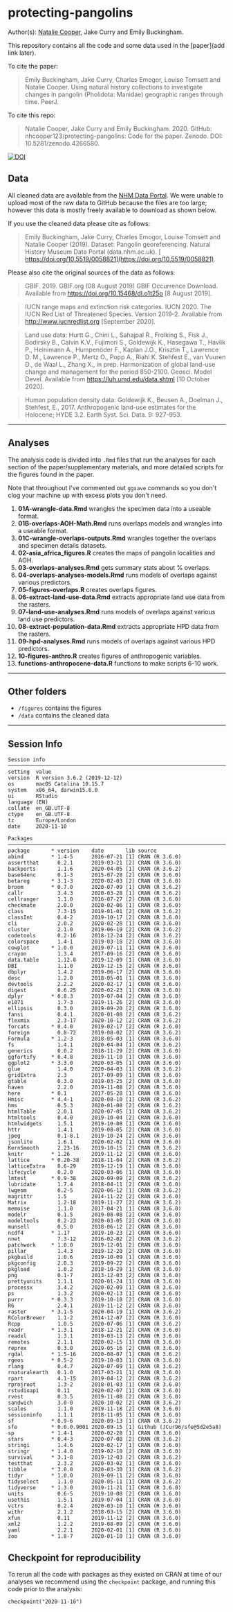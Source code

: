 # protecting-pangolins

Author(s): [Natalie Cooper](mailto:natalie.cooper.@nhm.ac.uk), Jake Curry and Emily Buckingham.

This repository contains all the code and some data used in the [paper](add link later). 

To cite the paper: 
> Emily Buckingham, Jake Curry, Charles Emogor, Louise Tomsett and Natalie Cooper. Using natural history collections to investigate changes in pangolin (Pholidota: Manidae) geographic ranges through time. PeerJ.

To cite this repo: 
> Natalie Cooper, Jake Curry and Emily Buckingham. 2020. GitHub: nhcooper123/protecting-pangolins: Code for the paper. Zenodo. DOI: 10.5281/zenodo.4266580.

[![DOI](https://zenodo.org/badge/DOI/10.5281/zenodo.4266580.svg)](https://doi.org/10.5281/zenodo.4266580)

## Data
All cleaned data are available from the [NHM Data Portal](https://doi.org/10.5519/0065209).
We were unable to upload most of the raw data to GitHub because the files are too large; however this data is mostly freely available to download as shown below.

If you use the cleaned data please cite as follows: 
> Emily Buckingham, Jake Curry, Charles Emogor, Louise Tomsett and Natalie Cooper (2019). Dataset: Pangolin georeferencing. Natural History Museum Data Portal (data.nhm.ac.uk). [ https://doi.org/10.5519/0058821](https://doi.org/10.5519/0058821).

Please also cite the original sources of the data as follows:

> GBIF. 2019. GBIF.org (08 August 2019) GBIF Occurrence Download. Available from https://doi.org/10.15468/dl.o1t25o [8 August 2019].

> IUCN range maps and extinction risk categories. IUCN 2020. The IUCN Red List of Threatened Species. Version 2019-2. Available from http://www.iucnredlist.org [September 2020].

> Land use data: Hurtt G., Chini L., Sahajpal R., Frolking S., Fisk J., Bodirsky B., Calvin K.V., Fujimori S., Goldewijk K., Hasegawa T., Havlik P., Heinimann A., Humpenöder F., Kaplan J.O., Krisztin T., Lawrence D. M., Lawrence P., Mertz O., Popp A., Riahi K. Stehfest E., van Vuuren D., de Waal L., Zhang X., in prep. Harmonization of global land-use change and management for the period 850-2100. Geosci. Model Devel. Available from https://luh.umd.edu/data.shtml [10 October 2020].

> Human population density data: Goldewijk K., Beusen A., Doelman J., Stehfest, E., 2017. Anthropogenic land-use estimates for the Holocene; HYDE 3.2. Earth Syst. Sci. Data. 9: 927-953.

-------
## Analyses
The analysis code is divided into `.Rmd` files that run the analyses for each section of the paper/supplementary materials, and more detailed scripts for the figures found in the paper.

Note that throughout I've commented out `ggsave` commands so you don't clog your machine up with excess plots you don't need.

1. **01A-wrangle-data.Rmd** wrangles the specimen data into a useable format.
1. **01B-overlaps-AOH-Math.Rmd** runs overlaps models and wrangles into a useable format.
1. **01C-wrangle-overlaps-outputs.Rmd** wrangles together the overlaps and specimen details datasets.
1. **02-asia_africa_figures.R** creates the maps of pangolin localities and AOH.
1. **03-overlaps-analyses.Rmd** gets summary stats about % overlaps.
1. **04-overlaps-analyses-models.Rmd** runs models of overlaps against various predictors.
1. **05-figures-overlaps.R** creates overlaps figures.
1. **06-extract-land-use-data.Rmd** extracts appropriate land use data from the rasters.
1. **07-land-use-analyses.Rmd** runs models of overlaps against various land use predictors.
1. **08-extract-population-data.Rmd** extracts appropriate HPD data from the rasters.
1. **09-hpd-analyses.Rmd** runs models of overlaps against various HPD predictors.
1. **10-figures-anthro.R** creates figures of anthropogenic variables.
1. **functions-anthropocene-data.R** functions to make scripts 6-10 work.

-------
## Other folders

* `/figures` contains the figures
* `/data` contains the cleaned data

-------
## Session Info

    Session info ──────────────────────────────────────────────────────────────────────────
    setting  value                       
    version  R version 3.6.2 (2019-12-12)
    os       macOS Catalina 10.15.7      
    system   x86_64, darwin15.6.0        
    ui       RStudio                     
    language (EN)                        
    collate  en_GB.UTF-8                 
    ctype    en_GB.UTF-8                 
    tz       Europe/London               
    date     2020-11-10                  

    Packages ──────────────────────────────────────────────────────────────────────────────
    package       * version    date       lib source                     
    abind         * 1.4-5      2016-07-21 [1] CRAN (R 3.6.0)             
    assertthat      0.2.1      2019-03-21 [2] CRAN (R 3.6.0)             
    backports       1.1.6      2020-04-05 [1] CRAN (R 3.6.2)             
    base64enc       0.1-3      2015-07-28 [2] CRAN (R 3.6.0)             
    betareg       * 3.1-3      2020-02-03 [2] CRAN (R 3.6.0)             
    broom         * 0.7.0      2020-07-09 [1] CRAN (R 3.6.2)             
    callr           3.4.3      2020-03-28 [1] CRAN (R 3.6.2)             
    cellranger      1.1.0      2016-07-27 [2] CRAN (R 3.6.0)             
    checkmate       2.0.0      2020-02-06 [1] CRAN (R 3.6.0)             
    class           7.3-15     2019-01-01 [2] CRAN (R 3.6.2)             
    classInt        0.4-2      2019-10-17 [2] CRAN (R 3.6.0)             
    cli             2.0.2      2020-02-28 [1] CRAN (R 3.6.0)             
    cluster         2.1.0      2019-06-19 [2] CRAN (R 3.6.2)             
    codetools       0.2-16     2018-12-24 [2] CRAN (R 3.6.2)             
    colorspace      1.4-1      2019-03-18 [2] CRAN (R 3.6.0)             
    cowplot       * 1.0.0      2019-07-11 [1] CRAN (R 3.6.0)             
    crayon          1.3.4      2017-09-16 [2] CRAN (R 3.6.0)             
    data.table      1.12.8     2019-12-09 [1] CRAN (R 3.6.0)             
    DBI             1.1.0      2019-12-15 [2] CRAN (R 3.6.0)             
    dbplyr          1.4.2      2019-06-17 [2] CRAN (R 3.6.0)             
    desc            1.2.0      2018-05-01 [1] CRAN (R 3.6.0)             
    devtools        2.2.2      2020-02-17 [1] CRAN (R 3.6.0)             
    digest          0.6.25     2020-02-23 [1] CRAN (R 3.6.0)             
    dplyr         * 0.8.3      2019-07-04 [2] CRAN (R 3.6.0)             
    e1071           1.7-3      2019-11-26 [2] CRAN (R 3.6.0)             
    ellipsis        0.3.0      2019-09-20 [2] CRAN (R 3.6.0)             
    fansi           0.4.1      2020-01-08 [2] CRAN (R 3.6.2)             
    flexmix         2.3-17     2020-10-12 [2] CRAN (R 3.6.2)             
    forcats       * 0.4.0      2019-02-17 [2] CRAN (R 3.6.0)             
    foreign         0.8-72     2019-08-02 [2] CRAN (R 3.6.2)             
    Formula       * 1.2-3      2018-05-03 [1] CRAN (R 3.6.0)             
    fs              1.4.1      2020-04-04 [1] CRAN (R 3.6.2)             
    generics        0.0.2      2018-11-29 [2] CRAN (R 3.6.0)             
    ggfortify     * 0.4.8      2019-11-10 [1] CRAN (R 3.6.0)             
    ggplot2       * 3.3.0      2020-03-05 [1] CRAN (R 3.6.0)             
    glue            1.4.0      2020-04-03 [1] CRAN (R 3.6.2)             
    gridExtra       2.3        2017-09-09 [1] CRAN (R 3.6.0)             
    gtable          0.3.0      2019-03-25 [2] CRAN (R 3.6.0)             
    haven           2.2.0      2019-11-08 [2] CRAN (R 3.6.0)             
    here          * 0.1        2017-05-28 [1] CRAN (R 3.6.0)             
    Hmisc         * 4.4-1      2020-08-10 [1] CRAN (R 3.6.2)             
    hms             0.5.3      2020-01-08 [2] CRAN (R 3.6.2)             
    htmlTable       2.0.1      2020-07-05 [1] CRAN (R 3.6.2)             
    htmltools       0.4.0      2019-10-04 [2] CRAN (R 3.6.0)             
    htmlwidgets     1.5.1      2019-10-08 [1] CRAN (R 3.6.0)             
    httr            1.4.1      2019-08-05 [2] CRAN (R 3.6.0)             
    jpeg            0.1-8.1    2019-10-24 [2] CRAN (R 3.6.0)             
    jsonlite        1.6.1      2020-02-02 [1] CRAN (R 3.6.0)             
    KernSmooth      2.23-16    2019-10-15 [2] CRAN (R 3.6.2)             
    knitr         * 1.26       2019-11-12 [2] CRAN (R 3.6.0)             
    lattice       * 0.20-38    2018-11-04 [2] CRAN (R 3.6.2)             
    latticeExtra    0.6-29     2019-12-19 [1] CRAN (R 3.6.0)             
    lifecycle       0.2.0      2020-03-06 [1] CRAN (R 3.6.0)             
    lmtest        * 0.9-38     2020-09-09 [2] CRAN (R 3.6.2)             
    lubridate       1.7.4      2018-04-11 [2] CRAN (R 3.6.0)             
    lwgeom          0.2-5      2020-06-12 [1] CRAN (R 3.6.2)             
    magrittr        1.5        2014-11-22 [2] CRAN (R 3.6.0)             
    Matrix          1.2-18     2019-11-27 [2] CRAN (R 3.6.2)             
    memoise         1.1.0      2017-04-21 [1] CRAN (R 3.6.0)             
    modelr          0.1.5      2019-08-08 [2] CRAN (R 3.6.0)             
    modeltools      0.2-23     2020-03-05 [2] CRAN (R 3.6.0)             
    munsell         0.5.0      2018-06-12 [2] CRAN (R 3.6.0)             
    ncdf4         * 1.17       2019-10-23 [2] CRAN (R 3.6.0)             
    nnet            7.3-12     2016-02-02 [2] CRAN (R 3.6.2)             
    patchwork     * 1.0.0      2019-12-01 [2] CRAN (R 3.6.0)             
    pillar          1.4.3      2019-12-20 [2] CRAN (R 3.6.0)             
    pkgbuild        1.0.6      2019-10-09 [1] CRAN (R 3.6.0)             
    pkgconfig       2.0.3      2019-09-22 [2] CRAN (R 3.6.0)             
    pkgload         1.0.2      2018-10-29 [1] CRAN (R 3.6.0)             
    png             0.1-7      2013-12-03 [2] CRAN (R 3.6.0)             
    prettyunits     1.1.1      2020-01-24 [1] CRAN (R 3.6.0)             
    processx        3.4.2      2020-02-09 [1] CRAN (R 3.6.0)             
    ps              1.3.2      2020-02-13 [1] CRAN (R 3.6.0)             
    purrr         * 0.3.3      2019-10-18 [2] CRAN (R 3.6.0)             
    R6              2.4.1      2019-11-12 [2] CRAN (R 3.6.0)             
    raster        * 3.1-5      2020-04-19 [1] CRAN (R 3.6.2)             
    RColorBrewer    1.1-2      2014-12-07 [2] CRAN (R 3.6.0)             
    Rcpp            1.0.5      2020-07-06 [1] CRAN (R 3.6.2)             
    readr         * 1.3.1      2018-12-21 [2] CRAN (R 3.6.0)             
    readxl          1.3.1      2019-03-13 [2] CRAN (R 3.6.0)             
    remotes         2.1.1      2020-02-15 [1] CRAN (R 3.6.0)             
    reprex          0.3.0      2019-05-16 [2] CRAN (R 3.6.0)             
    rgdal         * 1.5-16     2020-08-07 [1] CRAN (R 3.6.2)             
    rgeos         * 0.5-2      2019-10-03 [1] CRAN (R 3.6.0)             
    rlang           0.4.7      2020-07-09 [1] CRAN (R 3.6.2)             
    rnaturalearth   0.1.0      2017-03-21 [1] CRAN (R 3.6.0)             
    rpart           4.1-15     2019-04-12 [2] CRAN (R 3.6.2)             
    rprojroot       1.3-2      2018-01-03 [1] CRAN (R 3.6.0)             
    rstudioapi      0.11       2020-02-07 [1] CRAN (R 3.6.0)             
    rvest           0.3.5      2019-11-08 [2] CRAN (R 3.6.0)             
    sandwich        3.0-0      2020-10-02 [2] CRAN (R 3.6.2)             
    scales          1.1.0      2019-11-18 [2] CRAN (R 3.6.0)             
    sessioninfo     1.1.1      2018-11-05 [1] CRAN (R 3.6.0)             
    sf            * 0.9-6      2020-09-13 [1] CRAN (R 3.6.2)             
    sfe           * 0.0.0.9001 2020-09-15 [1] Github (JCur96/sfe@5d2e5a8)
    sp            * 1.4-1      2020-02-28 [1] CRAN (R 3.6.0)             
    stars         * 0.4-3      2020-07-08 [2] CRAN (R 3.6.2)             
    stringi         1.4.6      2020-02-17 [1] CRAN (R 3.6.0)             
    stringr       * 1.4.0      2019-02-10 [2] CRAN (R 3.6.0)             
    survival      * 3.1-8      2019-12-03 [2] CRAN (R 3.6.2)             
    testthat        2.3.2      2020-03-02 [1] CRAN (R 3.6.0)             
    tibble        * 3.0.0      2020-03-30 [1] CRAN (R 3.6.2)             
    tidyr         * 1.0.0      2019-09-11 [2] CRAN (R 3.6.0)             
    tidyselect      1.1.0      2020-05-11 [1] CRAN (R 3.6.2)             
    tidyverse     * 1.3.0      2019-11-21 [1] CRAN (R 3.6.0)             
    units           0.6-5      2019-10-08 [2] CRAN (R 3.6.0)             
    usethis         1.5.1      2019-07-04 [1] CRAN (R 3.6.0)             
    vctrs           0.2.4      2020-03-10 [1] CRAN (R 3.6.0)             
    withr           2.1.2      2018-03-15 [2] CRAN (R 3.6.0)             
    xfun            0.11       2019-11-12 [2] CRAN (R 3.6.0)             
    xml2            1.2.2      2019-08-09 [2] CRAN (R 3.6.0)             
    yaml            2.2.1      2020-02-01 [1] CRAN (R 3.6.0)             
    zoo           * 1.8-7      2020-01-10 [1] CRAN (R 3.6.0)             

## Checkpoint for reproducibility
To rerun all the code with packages as they existed on CRAN at time of our analyses we recommend using the `checkpoint` package, and running this code prior to the analysis:

```{r}
checkpoint("2020-11-10")
```
